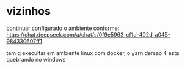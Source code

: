 # vizinhos

continuar configurado o ambiente conforme: https://chat.deepseek.com/a/chat/s/0f9e5963-cf1d-402d-a045-984330607ff1

tem q execultar em ambiente linux com docker, o yarn dersao 4 esta quebrando no windows
